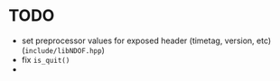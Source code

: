 # TODO
* set preprocessor values for exposed header (timetag, version, etc) (`include/libNDOF.hpp`)
* fix `is_quit()`
* 

